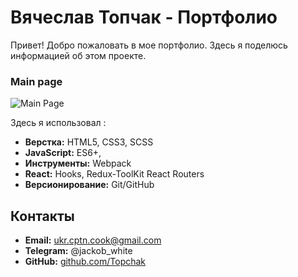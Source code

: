 # Вячеслав Топчак - Портфолио

Привет! Добро пожаловать в мое портфолио. Здесь я поделюсь информацией об этом проекте.



### Main page
![Main Page](https://github.com/Topchak/React-Marvel/blob/main/public/images/marvelMain.png)


Здесь я использовал :



- **Верстка:** HTML5, CSS3, SCSS
- **JavaScript:** ES6+, 
- **Инструменты:** Webpack 
- **React:** Hooks, Redux-ToolKit React Routers
- **Версионирование:** Git/GitHub


## Контакты

- **Email:** ukr.cptn.cook@gmail.com
- **Telegram:** @jackob_white
- **GitHub:** [github.com/Topchak](https://github.com/Topchak)



